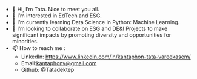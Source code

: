 - 👋 Hi, I’m Tata. Nice to meet you all. 
- 👀 I’m interested in EdTech and ESG.
- 🌱 I’m currently learning Data Science in Python: Machine Learning. 
- 💞️ I’m looking to collaborate on ESG and DE&I Projects to make significant impacts by promoting diversity and opportunities for minorities.
- 📫 How to reach me : 
     - LinkedIn: https://www.linkedin.com/in/kantaphon-tata-vareekasem/
     - Email:kantaphonv@gmail.com
     - Github: @Tatadektep

<!---
Tatadektep/Tatadektep is a ✨ special ✨ repository because its `README.md` (this file) appears on your GitHub profile.
You can click the Preview link to take a look at your changes.
--->
